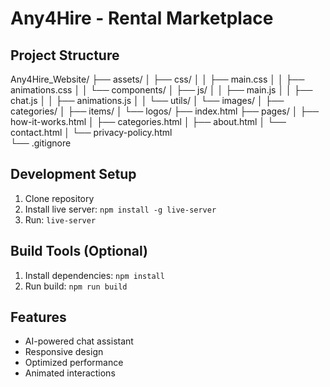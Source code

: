 # Any4Hire - Rental Marketplace

## Project Structure

Any4Hire_Website/
├── assets/
│ ├── css/
│ │ ├── main.css
│ │ ├── animations.css
│ │ └── components/
│ ├── js/
│ │ ├── main.js
│ │ ├── chat.js
│ │ ├── animations.js
│ │ └── utils/
│ └── images/
│ ├── categories/
│ ├── items/
│ └── logos/
├── index.html
├── pages/
│ ├── how-it-works.html
│ ├── categories.html
│ ├── about.html
│ └── contact.html
│ └── privacy-policy.html  
└── .gitignore


## Development Setup
1. Clone repository
2. Install live server: `npm install -g live-server`
3. Run: `live-server`

## Build Tools (Optional)
1. Install dependencies: `npm install`
2. Run build: `npm run build`

## Features
- AI-powered chat assistant
- Responsive design
- Optimized performance
- Animated interactions
